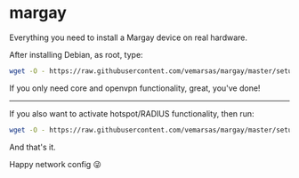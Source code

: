 # margay
Everything you need to install a Margay device on real hardware.

After installing Debian, as root, type:

```bash
wget -O - https://raw.githubusercontent.com/vemarsas/margay/master/setup | bash
```

If you only need core and openvpn functionality, great, you've done!

---

If you also want to activate hotspot/RADIUS functionality, then run:

```bash
wget -O - https://raw.githubusercontent.com/vemarsas/margay/master/setup-hotspot | bash
```

And that's it.

Happy network config :stuck_out_tongue_winking_eye:
